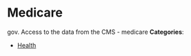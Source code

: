 # Medicare


gov. Access to the data from the CMS - medicare
**Categories**:

- [Health](https://github/awesome-apis/awesome-apis#health)



